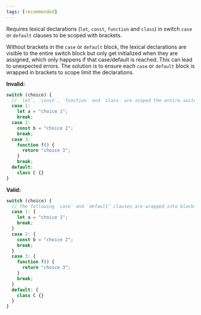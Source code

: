 ```yaml
---
tags: [recommended]
---
```


Requires lexical declarations (`let`, `const`, `function` and `class`) in switch
`case` or `default` clauses to be scoped with brackets.

Without brackets in the `case` or `default` block, the lexical declarations are
visible to the entire switch block but only get initialized when they are
assigned, which only happens if that case/default is reached. This can lead to
unexpected errors. The solution is to ensure each `case` or `default` block is
wrapped in brackets to scope limit the declarations.

**Invalid:**

```typescript
switch (choice) {
  // `let`, `const`, `function` and `class` are scoped the entire switch statement here
  case 1:
    let a = "choice 1";
    break;
  case 2:
    const b = "choice 2";
    break;
  case 3:
    function f() {
      return "choice 3";
    }
    break;
  default:
    class C {}
}
```

**Valid:**

```typescript
switch (choice) {
  // The following `case` and `default` clauses are wrapped into blocks using brackets
  case 1: {
    let a = "choice 1";
    break;
  }
  case 2: {
    const b = "choice 2";
    break;
  }
  case 3: {
    function f() {
      return "choice 3";
    }
    break;
  }
  default: {
    class C {}
  }
}
```
